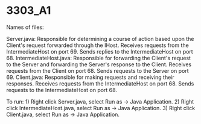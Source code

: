 # 3303_A1

Names of files:

Server.java: 
	Responsible for determining a course of action based upon
	the Client's request forwarded through the IHost.
	Receives requests from the IntermediateHost on port 69.
	Sends replies to the IntermediateHost on port 68.
IntermediateHost.java: 
	Responsible for forwarding the Client's request to the
	Server and forwarding the Server's response to the Client.
	Receives requests from the Client on port 68.
	Sends requests to the Server on port 69.
Client.java:
	Responsible for making requests and receiving their responses.
	Receives requests from the IntermediateHost on port 68.
	Sends requests to the IntermediateHost on port 68.
	
To run:
	1) Right click Server.java, select Run as -> Java Application.
	2) Right click IntermediateHost.java, select Run as -> Java Application.
	3) Right click Client.java, select Run as -> Java Application.